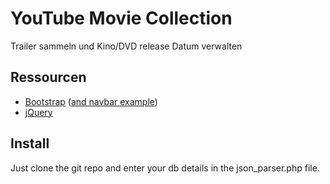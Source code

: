 # YouTube Movie Collection
Trailer sammeln und Kino/DVD release Datum verwalten

## Ressourcen

* [Bootstrap](https://github.com/twbs/bootstrap) ([and navbar example](https://getbootstrap.com/examples/navbar/))
* [jQuery](https://github.com/jquery/jquery)

## Install
Just clone the git repo and enter your db details in the json_parser.php file.
